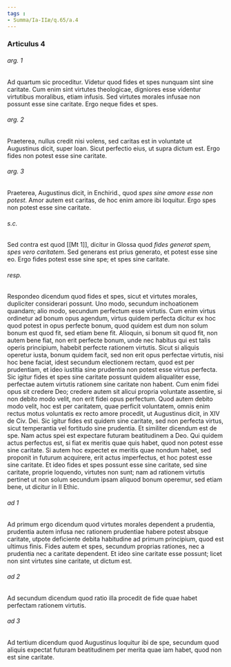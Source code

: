 ```yaml
---
tags : 
- Summa/Ia-IIæ/q.65/a.4
---
```


### Articulus 4

###### arg. 1
Ad quartum sic proceditur. Videtur quod fides et spes nunquam sint sine caritate. Cum enim sint virtutes theologicae, digniores esse videntur virtutibus moralibus, etiam infusis. Sed virtutes morales infusae non possunt esse sine caritate. Ergo neque fides et spes.

###### arg. 2
Praeterea, nullus credit nisi volens, sed caritas est in voluntate ut Augustinus dicit, super Ioan. Sicut perfectio eius, ut supra dictum est. Ergo fides non potest esse sine caritate.

###### arg. 3
Praeterea, Augustinus dicit, in Enchirid., quod *spes sine amore esse non potest*. Amor autem est caritas, de hoc enim amore ibi loquitur. Ergo spes non potest esse sine caritate.

###### s.c.
Sed contra est quod [[Mt 1]], dicitur in Glossa quod *fides generat spem, spes vero caritatem*. Sed generans est prius generato, et potest esse sine eo. Ergo fides potest esse sine spe; et spes sine caritate.

###### resp.
Respondeo dicendum quod fides et spes, sicut et virtutes morales, dupliciter considerari possunt. Uno modo, secundum inchoationem quandam; alio modo, secundum perfectum esse virtutis. Cum enim virtus ordinetur ad bonum opus agendum, virtus quidem perfecta dicitur ex hoc quod potest in opus perfecte bonum, quod quidem est dum non solum bonum est quod fit, sed etiam bene fit. Alioquin, si bonum sit quod fit, non autem bene fiat, non erit perfecte bonum, unde nec habitus qui est talis operis principium, habebit perfecte rationem virtutis. Sicut si aliquis operetur iusta, bonum quidem facit, sed non erit opus perfectae virtutis, nisi hoc bene faciat, idest secundum electionem rectam, quod est per prudentiam, et ideo iustitia sine prudentia non potest esse virtus perfecta. Sic igitur fides et spes sine caritate possunt quidem aliqualiter esse, perfectae autem virtutis rationem sine caritate non habent. Cum enim fidei opus sit credere Deo; credere autem sit alicui propria voluntate assentire, si non debito modo velit, non erit fidei opus perfectum. Quod autem debito modo velit, hoc est per caritatem, quae perficit voluntatem, omnis enim rectus motus voluntatis ex recto amore procedit, ut Augustinus dicit, in XIV de Civ. Dei. Sic igitur fides est quidem sine caritate, sed non perfecta virtus, sicut temperantia vel fortitudo sine prudentia. Et similiter dicendum est de spe. Nam actus spei est expectare futuram beatitudinem a Deo. Qui quidem actus perfectus est, si fiat ex meritis quae quis habet, quod non potest esse sine caritate. Si autem hoc expectet ex meritis quae nondum habet, sed proponit in futurum acquirere, erit actus imperfectus, et hoc potest esse sine caritate. Et ideo fides et spes possunt esse sine caritate, sed sine caritate, proprie loquendo, virtutes non sunt; nam ad rationem virtutis pertinet ut non solum secundum ipsam aliquod bonum operemur, sed etiam bene, ut dicitur in II Ethic.

###### ad 1
Ad primum ergo dicendum quod virtutes morales dependent a prudentia, prudentia autem infusa nec rationem prudentiae habere potest absque caritate, utpote deficiente debita habitudine ad primum principium, quod est ultimus finis. Fides autem et spes, secundum proprias rationes, nec a prudentia nec a caritate dependent. Et ideo sine caritate esse possunt; licet non sint virtutes sine caritate, ut dictum est.

###### ad 2
Ad secundum dicendum quod ratio illa procedit de fide quae habet perfectam rationem virtutis.

###### ad 3
Ad tertium dicendum quod Augustinus loquitur ibi de spe, secundum quod aliquis expectat futuram beatitudinem per merita quae iam habet, quod non est sine caritate.

